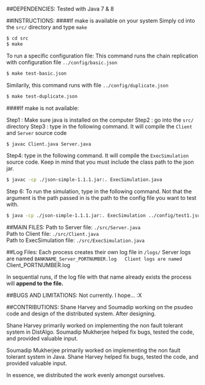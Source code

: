 ##DEPENDENCIES:
Tested with Java 7 & 8

##INSTRUCTIONS:
####If make is available on your system
Simply cd into the `src/` directory
and type `make`
```bash
$ cd src
$ make
```
To run a specific configuration file:
This command runs the chain replication with configuration file `../config/basic.json`
```bash
$ make test-basic.json
```
Similarily, this command runs with file `../config/duplicate.json`
```bash
$ make test-duplicate.json
```

####If make is not available:

Step1 : Make sure java is installed on the computer
Step2 : go into the `src/` directory
Step3 : type in the following command. It will compile the `Client` and `Server` source code
```bash
$ javac Client.java Server.java
```
Step4: type in the following command. It will compile the `ExecSimulation` source code. Keep in mind that you must include the class path to the json jar.
```bash
$ javac -cp ./json-simple-1.1.1.jar:. ExecSimulation.java
```
Step 6: To run the simulation, type in the following command. Not that the argument is the path passed in is the path to the config file you want to test with.
```bash
$ java -cp ./json-simple-1.1.1.jar:. ExecSimulation ../config/test1.json
```


##MAIN FILES:
Path to Server file: `./src/Server.java`  
Path to Client file: `./src/Client.java`  
Path to ExecSimulation file: `./src/ExecSimulation.java`


##Log Files:
Each process creates their own log file in `/logs/`
Server logs are named `BANKNAME_Server_PORTNUMBER.log  
Client logs are named `Client_PORTNUMBER.log

In sequential runs, if the log file with that name already exists the process
will **append to the file.**


##BUGS AND LIMITATIONS:
Not currently. I hope... :X


##CONTRIBUTIONS:
Shane Harvey and Soumadip working on the psudeo code and design of the distributed system. After designing.

Shane Harvey primarily worked on implementing the non fault tolerant system in DistAlgo. Soumadip Mukherjee helped fix bugs, tested the code, and provided valuable input.

Soumadip Mukherjee primarily worked on implementing the non fault tolerant system in Java. Shane Harvey helped fix bugs, tested the code, and provided valuable input.

In essence, we distributed the work evenly amongst ourselves.
